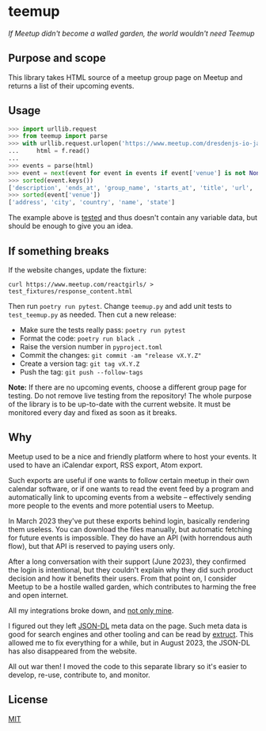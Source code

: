 # teemup

_If Meetup didn't become a walled garden, the world wouldn't need Teemup_

## Purpose and scope

This library takes HTML source of a meetup group page on Meetup and returns a list of their upcoming events.

## Usage

```python
>>> import urllib.request
>>> from teemup import parse
>>> with urllib.request.urlopen('https://www.meetup.com/dresdenjs-io-javascript-user-group/') as f:
...     html = f.read()
...
>>> events = parse(html)
>>> event = next(event for event in events if event['venue'] is not None)
>>> sorted(event.keys())
['description', 'ends_at', 'group_name', 'starts_at', 'title', 'url', 'venue']
>>> sorted(event['venue'])
['address', 'city', 'country', 'name', 'state']

```

The example above is [tested](https://docs.pytest.org/doctest.html) and thus doesn't contain any variable data, but should be enough to give you an idea.

## If something breaks

If the website changes, update the fixture:

```
curl https://www.meetup.com/reactgirls/ > test_fixtures/response_content.html
```

Then run `poetry run pytest`.
Change `teemup.py` and add unit tests to `test_teemup.py` as needed.
Then cut a new release:

-   Make sure the tests really pass: `poetry run pytest`
-   Format the code: `poetry run black .`
-   Raise the version number in `pyproject.toml`
-   Commit the changes: `git commit -am "release vX.Y.Z"`
-   Create a version tag: `git tag vX.Y.Z`
-   Push the tag: `git push --follow-tags`

**Note:** If there are no upcoming events, choose a different group page for testing.
Do not remove live testing from the repository!
The whole purpose of the library is to be up-to-date with the current website.
It must be monitored every day and fixed as soon as it breaks.

## Why

Meetup used to be a nice and friendly platform where to host your events.
It used to have an iCalendar export, RSS export, Atom export.

Such exports are useful if one wants to follow certain meetup in their own calendar software, or if one wants to read the event feed by a program and automatically link to upcoming events from a website – effectively sending more people to the events and more potential users to Meetup.

In March 2023 they've put these exports behind login, basically rendering them useless.
You can download the files manually, but automatic fetching for future events is impossible.
They do have an API (with horrendous auth flow), but that API is reserved to paying users only.

After a long conversation with their support (June 2023), they confirmed the login is intentional, but they couldn't explain why they did such product decision and how it benefits their users.
From that point on, I consider Meetup to be a hostile walled garden, which contributes to harming the free and open internet.

All my integrations broke down, and [not only mine](https://wordpress.org/support/topic/trouble-with-meetup-calendars-please-read/).

I figured out they left [JSON-DL](https://schema.org/) meta data on the page.
Such meta data is good for search engines and other tooling and can be read by [extruct](https://github.com/scrapinghub/extruct/).
This allowed me to fix everything for a while, but in August 2023, the JSON-DL has also disappeared from the website.

All out war then!
I moved the code to this separate library so it's easier to develop, re-use, contribute to, and monitor.

## License

[MIT](LICENSE)

